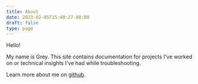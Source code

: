 ```yaml
---
title: About
date: 2023-02-05T15:40:27-08:00
draft: false
type: page
---
```


Hello! 

My name is Grey. This site contains documentation for projects I've worked on or technical insights I've had while troubleshooting. 

Learn more about me on [github](https://github.com/radarsymphony).

